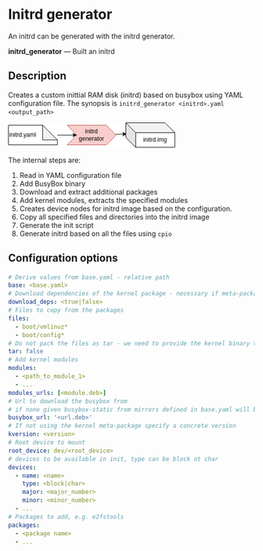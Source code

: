 # Initrd generator

An initrd can be generated with the initrd generator.

**initrd_generator** — Built an initrd

## Description

Creates a custom inittial RAM disk (initrd) based on busybox using YAML configuration file.
The synopsis is `initrd_generator <initrd>.yaml <output_path>`

![BuildTools](../assets/initrd_generator.drawio.png)

The internal steps are:

 1. Read in YAML configuration file
 2. Add BusyBox binary
 3. Download and extract additional packages
 4. Add kernel modules, extracts the specified modules
 5. Creates device nodes for initrd image based on the configuration.
 6. Copy all specified files and directories into the initrd image
 7. Generate the init script
 8. Generate initrd based on all the files using `cpio`

## Configuration options

```yaml
# Derive values from base.yaml - relative path
base: <base.yaml>
# Download dependencies of the kernel package - necessary if meta-package is specified
download_deps: <true|false>
# Files to copy from the packages
files:
  - boot/vmlinuz*
  - boot/config*
# Do not pack the files as tar - we need to provide the kernel binary to QEMU
tar: false
# Add kernel modules
modules:
  - <path_to_module_1>
  - ...
modules_urls: [<module.deb>]
# Url to download the busybox from
# if none given busybox-static from mirrors defined in base.yaml will be used
busybox_url: '<url.deb>'
# If not using the kernel meta-package specify a concrete version
kversion: <version>
# Root device to mount
root_device: dev/<root_device>
# devices to be available in init, type can be block ot char
devices:
  - name: <name>
    type: <block|char>
    major: <major_number>
    minor: <minor_number>
  - ...
# Packages to add, e.g. e2fstools
packages:
  - <package name>
  - ...
```
